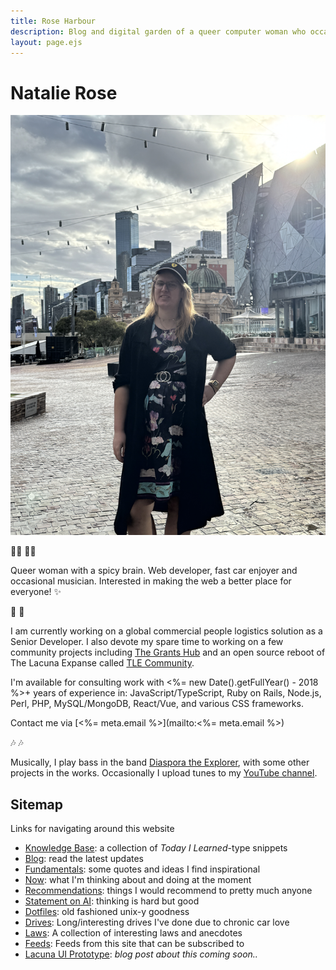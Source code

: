 ```yaml
---
title: Rose Harbour
description: Blog and digital garden of a queer computer woman who occasionally does music.
layout: page.ejs
---
```


# Natalie Rose

<div class='portrait'>
  <img src='./_images/natalie-1.jpg' alt='Natalie standing in Federation Square in Melbourne' />
</div>

<p class='text-center'>🏳️‍⚧️ 🏳️‍🌈</p>

Queer woman with a spicy brain. Web developer, fast car enjoyer and occasional musician. Interested in making the web a
better place for everyone! ✨

<p class='text-center'>💼 💼</p>

I am currently working on a global commercial people logistics solution as a Senior Developer. I also devote my spare
time to working on a few community projects including <a href='https://www.thegrantshub.com.au/' target='_blank'>The
Grants Hub</a> and an open source reboot of The Lacuna Expanse called
<a href='https://tlecommunity.com' target='_blank'>TLE Community</a>.

I'm available for consulting work with <%= new Date().getFullYear() - 2018 %>+ years of experience in:
JavaScript/TypeScript, Ruby on Rails, Node.js, Perl, PHP, MySQL/MongoDB, React/Vue, and various CSS frameworks.

Contact me via [<%= meta.email %>](mailto:<%= meta.email %>)

<p class='text-center'>🎶 🎶</p>

Musically, I play bass in the band <a href='https://www.youtube.com/watch?v=lhxJcr4g4WI' target='_blank'>Diaspora the
Explorer</a>, with some other projects in the works. Occasionally I upload tunes to my
<a href='https://www.youtube.com/watch?v=KcfNfZ0M-UU' target='_blank'>YouTube channel</a>.

## Sitemap

Links for navigating around this website

- [Knowledge Base](/kb): a collection of _Today I Learned_-type snippets
- [Blog](/blog): read the latest updates
- [Fundamentals](/fundamentals): some quotes and ideas I find inspirational
- [Now](/now): what I'm thinking about and doing at the moment
- [Recommendations](/recommendations): things I would recommend to pretty much anyone
- [Statement on AI](/ai): thinking is hard but good
- [Dotfiles](/dotfiles): old fashioned unix-y goodness
- [Drives](/drives): Long/interesting drives I've done due to chronic car love
- [Laws](/laws): A collection of interesting laws and anecdotes
- [Feeds](/feeds): Feeds from this site that can be subscribed to
- [Lacuna UI Prototype](/lacuna-ui-prototype): _blog post about this coming soon.._
